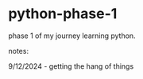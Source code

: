 # python-phase-1
phase 1 of my journey learning python.

notes:

9/12/2024 - getting the hang of things